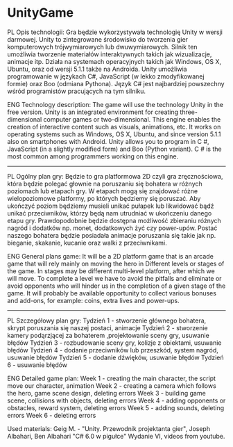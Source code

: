# UnityGame

PL
Opis technologii:
Gra będzie wykorzystywała technologię Unity w wersji darmowej. Unity to zintegrowane środowisko do tworzenia gier komputerowych trójwymiarowych lub dwuwymiarowych. Silnik ten umożliwia tworzenie materiałów interaktywnych takich jak wizualizacje, animacje itp. Działa na systemach operacyjnych takich jak Windows, OS X, Ubuntu, oraz od wersji 5.1.1 także na Androida. Unity umożliwia programowanie w językach C#, JavaScript (w lekko zmodyfikowanej formie) oraz Boo (odmiana Pythona). Język C# jest najbardziej powszechny wśród programistów pracujących na tym silniku. 

ENG
Technology description:
The game will use the technology Unity in the free version. Unity is an integrated environment for creating three-dimensional computer games or two-dimensional. This engine enables the creation of interactive content such as visuals, animations, etc. It works on operating systems such as Windows, OS X, Ubuntu, and since version 5.1.1 also on smartphones with Android. Unity allows you to program in C #, JavaScript (in a slightly modified form) and Boo (Python variant). C # is the most common among programmers working on this engine.

----------------------------------------------------------------------------------------------------------------------------------------

PL
Ogólny plan gry:
Będzie to gra platformowa 2D czyli gra zręcznościowa, która będzie polegać głownie na poruszaniu się bohatera w różnych poziomach lub etapach gry. W etapach mogą się znajdować różne wielopoziomowe platformy, po których będziemy się poruszać. Aby ukończyć poziom będziemy musieli unikać pułapek lub likwidować bądź unikać przeciwników, którzy będą nam utrudniać w ukończeniu danego etapu gry. Prawdopodobnie będzie dostępna możliwość zbieraniu różnych nagród i dodatków np. monet, dodatkowych żyć czy power-upów. Postać naszego bohatera będzie posiadała animacje poruszania się takie jak np. bieganie, skakanie, kucanie oraz walki z przeciwnikami.

ENG
General plans game:
It will be a 2D platform game that is an arcade game that will rely mainly on moving the hero in Different levels or stages of the game. In stages may be different multi-level platform, after which we will move. To complete a level we have to avoid the pitfalls and eliminate or avoid opponents who will hinder us in the completion of a given stage of the game. It will probably be available opportunity to collect various bonuses and add-ons, for example: coins, extra lives and power-ups.

----------------------------------------------------------------------------------------------------------------------------------------

PL
Szczegółowy plan gry:
Tydzień 1 - stworzenie głównego bohatera, skrypt poruszania się naszej postaci, animacje
Tydzień 2 - stworzenie kamery podąrzjącej za bohaterem ,projektowanie sceny gry, usuwanie błędów
Tydzień 3 - rozbudowanie sceny gry, kolizje z obiektami, usuwanie błędów
Tydzień 4 - dodanie przeciwników lub przeszkód, system nagród, usuwanie błędów
Tydzień 5 - dodanie dźwięków, usuwanie błędów
Tydzień 6 - usuwanie błędów

ENG
Detailed game plan:
Week 1 - creating the main character, the script move our character, animation
Week 2 - creating a camera which follows the hero, game scene design, deleting errors
Week 3 - building game scene, collisions with objects, deleting errors
Week 4 - adding opponents or obstacles, reward system, deleting errors
Week 5 - adding sounds, deleting errors
Week 6 - deleting errors

Used materials: Geig M. - "Unity. Przewodnik projektanta gier", Joseph Albahari, Ben Albahari "C# 6.0 w pigułce" Wydanie VI, videos from youtube.
